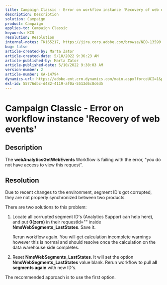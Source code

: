 ```yaml
---
title: Campaign Classic - Error on workflow instance 'Recovery of web events'
description: Description
solution: Campaign
product: Campaign
applies-to: Campaign Classic
keywords: KCS
resolution: Resolution
internal-notes: TK165217, https://jira.corp.adobe.com/browse/NEO-13599
bug: false
article-created-by: Marta Zator
article-created-date: 5/10/2022 9:36:23 AM
article-published-by: Marta Zator
article-published-date: 5/10/2022 9:38:03 AM
version-number: 2
article-number: KA-14794
dynamics-url: https://adobe-ent.crm.dynamics.com/main.aspx?forceUCI=1&pagetype=entityrecord&etn=knowledgearticle&id=951616a5-44d0-ec11-a7b5-00224809c101
exl-id: 55776dbc-d482-4119-af0a-5513d6c8c6d5
---
```

# Campaign Classic - Error on workflow instance 'Recovery of web events'

## Description


The <b>webAnalyticsGetWebEvents </b>Workflow is failing with the error, "you do not have access to view this request”.


## Resolution


Due to recent changes to the environment, segment ID's got corrupted, they are not properly synchronized between two products.

There are two solutions to this problem:

1. Locate all corrupted segment ID's (Analytics Support can help here), and put <b>0(zero)</b> in their requestId="" inside <b>NmsWebSegments_LastStates</b>. Save it.

    Rerun workflow again. You will get calculation incomplete warnings however this is normal and should resolve once the calculation on the data warehouse side completes.




1. Reset <b>NmsWebSegments_LastStates</b>. It will set the option <b>NmsWebSegments_LastStates</b> value blank. Rerun workflow to pull <b>all segments again</b> with new ID's.




The recommended approach is to use the first option.
